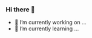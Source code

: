 ### Hi there 👋

- 🔭 I’m currently working on ...
- 🌱 I’m currently learning ...

<!--
**RadovanKratochvil/RadovanKratochvil** is a ✨ _special_ ✨ repository because its `README.md` (this file) appears on your GitHub profile.

Here are some ideas to get you started:

- 🔭 I’m currently working on ...
- 🌱 I’m currently learning ...
- 👯 I’m looking to collaborate on ...
- 🤔 I’m looking for help with ...
- 💬 Ask me about ...
- 📫 How to reach me: ...
- + hmmmm
- 😄 Pronouns: ...
- ⚡ Fun fact: ...
-->
